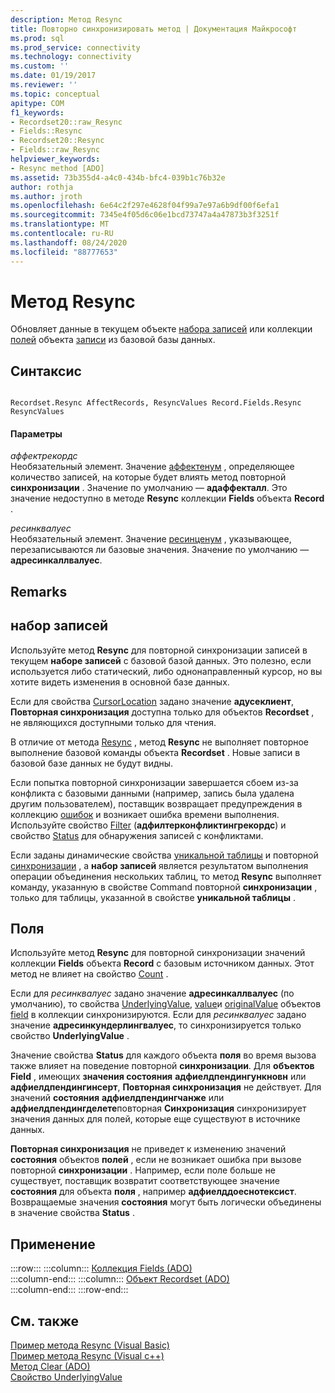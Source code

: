```yaml
---
description: Метод Resync
title: Повторно синхронизировать метод | Документация Майкрософт
ms.prod: sql
ms.prod_service: connectivity
ms.technology: connectivity
ms.custom: ''
ms.date: 01/19/2017
ms.reviewer: ''
ms.topic: conceptual
apitype: COM
f1_keywords:
- Recordset20::raw_Resync
- Fields::Resync
- Recordset20::Resync
- Fields::raw_Resync
helpviewer_keywords:
- Resync method [ADO]
ms.assetid: 73b355d4-a4c0-434b-bfc4-039b1c76b32e
author: rothja
ms.author: jroth
ms.openlocfilehash: 6e64c2f297e4628f04f99a7e97a6b9df00f6efa1
ms.sourcegitcommit: 7345e4f05d6c06e1bcd73747a4a47873b3f3251f
ms.translationtype: MT
ms.contentlocale: ru-RU
ms.lasthandoff: 08/24/2020
ms.locfileid: "88777653"
---
```

# <a name="resync-method"></a>Метод Resync
Обновляет данные в текущем объекте [набора записей](./recordset-object-ado.md) или коллекции [полей](./fields-collection-ado.md) объекта [записи](./record-object-ado.md) из базовой базы данных.  
  
## <a name="syntax"></a>Синтаксис  
  
```  
  
Recordset.Resync AffectRecords, ResyncValues Record.Fields.Resync ResyncValues  
```  
  
#### <a name="parameters"></a>Параметры  
 *аффектрекордс*  
 Необязательный элемент. Значение [аффектенум](./affectenum.md) , определяющее количество записей, на которые будет влиять метод повторной **синхронизации** . Значение по умолчанию — **адаффекталл**. Это значение недоступно в методе **Resync** коллекции **Fields** объекта **Record** .  
  
 *ресинквалуес*  
 Необязательный элемент. Значение [ресинценум](./resyncenum.md) , указывающее, перезаписываются ли базовые значения. Значение по умолчанию — **адресинкаллвалуес**.  
  
## <a name="remarks"></a>Remarks  
  
## <a name="recordset"></a>набор записей  
 Используйте метод **Resync** для повторной синхронизации записей в текущем **наборе записей** с базовой базой данных. Это полезно, если используется либо статический, либо однонаправленный курсор, но вы хотите видеть изменения в основной базе данных.  
  
 Если для свойства [CursorLocation](./cursorlocation-property-ado.md) задано значение **адусеклиент**, **Повторная синхронизация** доступна только для объектов **Recordset** , не являющихся доступными только для чтения.  
  
 В отличие от метода [Resync](./requery-method.md) , метод **Resync** не выполняет повторное выполнение базовой команды объекта **Recordset** . Новые записи в базовой базе данных не будут видны.  
  
 Если попытка повторной синхронизации завершается сбоем из-за конфликта с базовыми данными (например, запись была удалена другим пользователем), поставщик возвращает предупреждения в коллекцию [ошибок](./errors-collection-ado.md) и возникает ошибка времени выполнения. Используйте свойство [Filter](./filter-property.md) (**адфилтерконфликтингрекордс**) и свойство [Status](./status-property-ado-recordset.md) для обнаружения записей с конфликтами.  
  
 Если заданы динамические свойства [уникальной таблицы](./unique-table-unique-schema-unique-catalog-properties-dynamic-ado.md) и повторной [синхронизации](./resync-command-property-dynamic-ado.md) , а **набор записей** является результатом выполнения операции объединения нескольких таблиц, то метод **Resync** выполняет команду, указанную в свойстве Command повторной **синхронизации** , только для таблицы, указанной в свойстве **уникальной таблицы** .  
  
## <a name="fields"></a>Поля  
 Используйте метод **Resync** для повторной синхронизации значений коллекции **Fields** объекта **Record** с базовым источником данных. Этот метод не влияет на свойство [Count](./count-property-ado.md) .  
  
 Если для *ресинквалуес* задано значение **адресинкаллвалуес** (по умолчанию), то свойства [UnderlyingValue](./underlyingvalue-property.md), [value](./value-property-ado.md)и [originalValue](./originalvalue-property-ado.md) объектов [field](./field-object.md) в коллекции синхронизируются. Если для *ресинквалуес* задано значение **адресинкундерлингвалуес**, то синхронизируется только свойство **UnderlyingValue** .  
  
 Значение свойства **Status** для каждого объекта **поля** во время вызова также влияет на поведение повторной **синхронизации**. Для **объектов Field** , имеющих **значения состояния** **адфиелдпендингункновн** или **адфиелдпендингинсерт**, **Повторная синхронизация** не действует. Для значений **состояния** **адфиелдпендингчанже** или **адфиелдпендингделете**повторная **Синхронизация** синхронизирует значения данных для полей, которые еще существуют в источнике данных.  
  
 **Повторная синхронизация** не приведет к изменению значений **состояния** объектов **полей** , если не возникает ошибка при вызове повторной **синхронизации** . Например, если поле больше не существует, поставщик возвратит соответствующее значение **состояния** для объекта **поля** , например **адфиелддоеснотексист**. Возвращаемые значения **состояния** могут быть логически объединены в значение свойства **Status** .  
  
## <a name="applies-to"></a>Применение  

:::row:::
    :::column:::
        [Коллекция Fields (ADO)](./fields-collection-ado.md)  
    :::column-end:::
    :::column:::
        [Объект Recordset (ADO)](./recordset-object-ado.md)  
    :::column-end:::
:::row-end:::

## <a name="see-also"></a>См. также  
 [Пример метода Resync (Visual Basic)](./resync-method-example-vb.md)   
 [Пример метода Resync (Visual c++)](./resync-method-example-vc.md)   
 [Метод Clear (ADO)](./clear-method-ado.md)   
 [Свойство UnderlyingValue](./underlyingvalue-property.md)